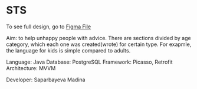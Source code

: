 # STS
To see full design, go to [Figma File](https://www.figma.com/file/5K4FVS68ulWmMtIKMx4Reo/SoulToSoul?node-id=198%3A0)

Aim: to help unhappy people with advice.
There are sections divided by age category, which each one was created(wrote) for certain type. 
For exapmle, the language for kids is simple compared to adults. 

Language: Java
Database: PostgreSQL
Framework: Picasso, Retrofit 
Architecture: MVVM

Developer: Saparbayeva Madina 
